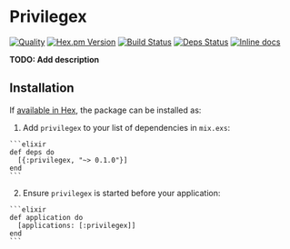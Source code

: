 Privilegex
===

[![Quality](https://img.shields.io/codeclimate/github/plus3x/privilegex.svg?style=flat-square)](https://codeclimate.com/github/plus3x/privilegex)
[![Hex.pm Version](http://img.shields.io/hexpm/v/privilegex.svg)](https://hex.pm/packages/privilegex)
[![Build Status](https://secure.travis-ci.org/plus3x/privilegex.png?branch=master)](http://travis-ci.org/plus3x/privilegex)
[![Deps Status](https://beta.hexfaktor.org/badge/all/github/rrrene/inch_ex.svg)](https://beta.hexfaktor.org/github/plus3x/privilegex)
[![Inline docs](http://inch-ci.org/github/rrrene/inch_ex.svg?branch=master)](http://inch-ci.org/github/plus3x/privilegex)

**TODO: Add description**

## Installation

If [available in Hex](https://hex.pm/docs/publish), the package can be installed as:

  1. Add `privilegex` to your list of dependencies in `mix.exs`:

    ```elixir
    def deps do
      [{:privilegex, "~> 0.1.0"}]
    end
    ```

  2. Ensure `privilegex` is started before your application:

    ```elixir
    def application do
      [applications: [:privilegex]]
    end
    ```

